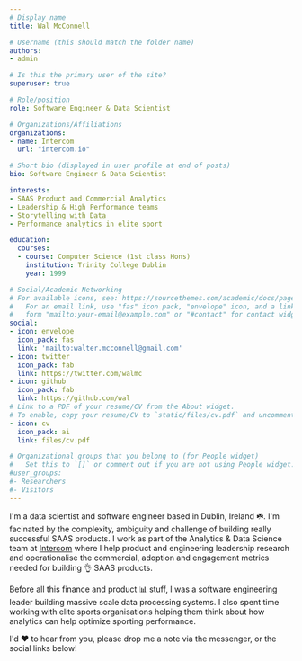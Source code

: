 ```yaml
---
# Display name
title: Wal McConnell

# Username (this should match the folder name)
authors:
- admin

# Is this the primary user of the site?
superuser: true

# Role/position
role: Software Engineer & Data Scientist

# Organizations/Affiliations
organizations:
- name: Intercom
  url: "intercom.io"

# Short bio (displayed in user profile at end of posts)
bio: Software Engineer & Data Scientist

interests:
- SAAS Product and Commercial Analytics
- Leadership & High Performance teams
- Storytelling with Data
- Performance analytics in elite sport

education:
  courses:
  - course: Computer Science (1st class Hons)
    institution: Trinity College Dublin
    year: 1999

# Social/Academic Networking
# For available icons, see: https://sourcethemes.com/academic/docs/page-builder/#icons
#   For an email link, use "fas" icon pack, "envelope" icon, and a link in the
#   form "mailto:your-email@example.com" or "#contact" for contact widget.
social:
- icon: envelope
  icon_pack: fas
  link: 'mailto:walter.mcconnell@gmail.com'
- icon: twitter
  icon_pack: fab
  link: https://twitter.com/walmc
- icon: github
  icon_pack: fab
  link: https://github.com/wal
# Link to a PDF of your resume/CV from the About widget.
# To enable, copy your resume/CV to `static/files/cv.pdf` and uncomment the lines below.
- icon: cv
  icon_pack: ai
  link: files/cv.pdf

# Organizational groups that you belong to (for People widget)
#   Set this to `[]` or comment out if you are not using People widget.
#user_groups:
#- Researchers
#- Visitors
---
```


I'm a data scientist and software engineer based in Dublin, Ireland :shamrock:. I'm facinated by the complexity, ambiguity and challenge of building really successful SAAS products. I work as part of the Analytics & Data Science team at [Intercom](https://intercom.io) where I help product and engineering leadership research and operationalise the commercial, adoption and engagement metrics needed for building :ok_hand: SAAS products.

Before all this finance and product :bar_chart: stuff, I was a software engineering leader building massive scale data processing systems. I also spent time working with elite sports organisations helping them think about how analytics can help optimize sporting performance.

I'd :heart: to hear from you, please drop me a note via the messenger, or the social links below!

